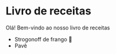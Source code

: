 # Livro de receitas 

Olá! Bem-vindo ao nosso livro de receitas



- Strogonoff de frango :chicken:
- Pavê
